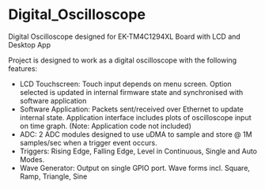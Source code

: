 # Digital_Oscilloscope
Digital Oscilloscope designed for EK-TM4C1294XL Board with LCD and Desktop App

Project is designed to work as a digital oscilloscope with the following features:
- LCD Touchscreen: Touch input depends on menu screen. Option selected is updated in internal firmware state and synchronised with software application
- Software Application: Packets sent/received over Ethernet to update internal state. Application interface includes plots of oscilloscope input on time graph.  (Note: Application code not included)
- ADC: 2 ADC modules designed to use uDMA to sample and store @ 1M samples/sec when a trigger event occurs.
- Triggers: Rising Edge, Falling Edge, Level in Continuous, Single and Auto Modes.
- Wave Generator: Output on single GPIO port. Wave forms incl. Square, Ramp, Triangle, Sine
